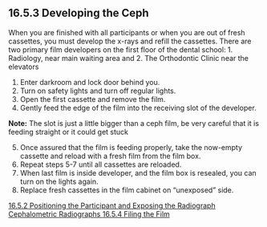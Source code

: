 ## 16.5.3 Developing the Ceph

When you are finished with all participants or when you are out of fresh cassettes, you must develop the x-rays and refill the cassettes.  There are two primary film developers on the first floor of the dental school: 1. Radiology, near main waiting area and 2. The Orthodontic Clinic near the elevators

1. Enter darkroom and lock door behind you.
2. Turn on safety lights and turn off regular lights.
3. Open the first cassette and remove the film.
4. Gently feed the edge of the film into the receiving slot of the developer.

<div class="bs-callout bs-callout-info">
  <p>
    <strong>Note:</strong>
    The slot is just a little bigger than a ceph film, be very careful that it is feeding straight or it could get stuck
  </p>
</div>

5. Once assured that the film is feeding properly, take the now-empty cassette and reload with a fresh film from the film box.
6. Repeat steps 5-7 until all cassettes are reloaded.
7. When last film is inside developer, and the film box is resealed, you can turn on the lights again.
8. Replace fresh cassettes in the film cabinet on “unexposed” side.


<div class="center">
<div class="btn-group">
  <a href=":pages_path:/manuals/cephalometric-radiographs/16-05-02-positioning-ppt-exposing-radiographs.md" class="btn btn-default">
    <span class="glyphicon glyphicon-chevron-left"></span>
    16.5.2 Positioning the Participant and Exposing the Radiograph
  </a>

  <a href=":pages_path:/manuals/cephalometric-radiographs" class="btn btn-default">
    <span class="glyphicon glyphicon-chevron-up"></span>
    Cephalometric Radiographs
  </a>

  <a href=":pages_path:/manuals/cephalometric-radiographs/16-05-04-filing-film.md" class="btn btn-success">
    16.5.4 Filing the Film
    <span class="glyphicon glyphicon-chevron-right"></span>
  </a>
</div>
</div>
